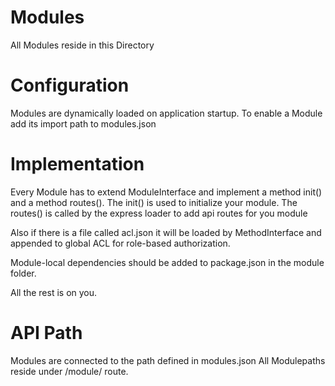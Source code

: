 Modules
=

All Modules reside in this Directory

Configuration
=

Modules are dynamically loaded on application startup.
To enable a Module add its import path to modules.json

Implementation
=
Every Module has to extend ModuleInterface and implement a method init() and a method routes().
The init() is used to initialize your module.
The routes() is called by the express loader to add api routes for you module

Also if there is a file called acl.json it will be loaded by MethodInterface and appended to global ACL for role-based authorization.

Module-local dependencies should be added to package.json in the module folder.

All the rest is on you. 

API Path
=
Modules are connected to the path defined in modules.json
All Modulepaths reside under /module/ route.
